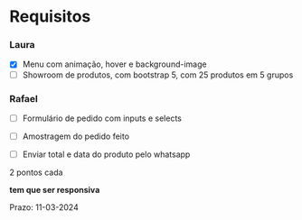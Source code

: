 # Requisitos

### Laura
- [X] Menu com animação, hover e background-image
- [ ] Showroom de produtos, com bootstrap 5, com 25 produtos em 5 grupos

### Rafael
- [ ] Formulário de pedido com inputs e selects
- [ ] Amostragem do pedido feito
- [ ] Enviar total e data do produto pelo whatsapp


2 pontos cada

**tem que ser responsiva**

Prazo: 11-03-2024

